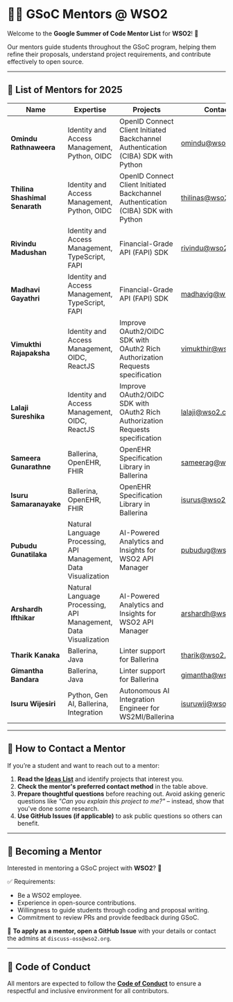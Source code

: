 # 👨‍🏫 GSoC Mentors @ WSO2  

Welcome to the **Google Summer of Code Mentor List** for **WSO2**! 🚀  

Our mentors guide students throughout the GSoC program, helping them refine their proposals, understand project requirements, and contribute effectively to open source.  

---

## 📌 List of Mentors for 2025

| Name | Expertise | Projects | Contact |
|------|-----------|----------|---------|
| **Omindu Rathnaweera** | Identity and Access Management, Python, OIDC | OpenID Connect Client Initiated Backchannel Authentication (CIBA) SDK with Python | [omindu@wso2.com](mailto:omindu@wso2.com) |
| **Thilina Shashimal Senarath** | Identity and Access Management, Python, OIDC | OpenID Connect Client Initiated Backchannel Authentication (CIBA) SDK with Python | [thilinas@wso2.com](mailto:thilinas@wso2.com) |
| **Rivindu Madushan** | Identity and Access Management, TypeScript, FAPI | Financial-Grade API (FAPI) SDK | [rivindu@wso2.com](mailto:rivindu@wso2.com) |
| **Madhavi Gayathri** | Identity and Access Management, TypeScript, FAPI | Financial-Grade API (FAPI) SDK | [madhavig@wso2.com](mailto:madhavig@wso2.com) |
| **Vimukthi Rajapaksha** | Identity and Access Management, OIDC, ReactJS |Improve OAuth2/OIDC SDK with OAuth2 Rich Authorization Requests specification | [vimukthir@wso2.com](mailto:vimukthir@wso2.com) |
| **Lalaji Sureshika** | Identity and Access Management, OIDC, ReactJS |Improve OAuth2/OIDC SDK with OAuth2 Rich Authorization Requests specification | [lalaji@wso2.com](mailto:lalaji@wso2.com) |
| **Sameera Gunarathne** | Ballerina, OpenEHR, FHIR |OpenEHR Specification Library in Ballerina | [sameerag@wso2.com](mailto:sameerag@wso2.com) |
| **Isuru Samaranayake** | Ballerina, OpenEHR, FHIR |OpenEHR Specification Library in Ballerina | [isurus@wso2.com](mailto:isurus@wso2.com) |
| **Pubudu Gunatilaka** | Natural Language Processing, API Management, Data Visualization |AI-Powered Analytics and Insights for WSO2 API Manager | [pubudug@wso2.com](mailto:pubudug@wso2.com) |
| **Arshardh Ifthikar** | Natural Language Processing, API Management, Data Visualization |AI-Powered Analytics and Insights for WSO2 API Manager | [arshardh@wso2.com](mailto:arshardh@wso2.com) |
| **Tharik Kanaka** | Ballerina, Java |Linter support for Ballerina | [tharik@wso2.com](mailto:tharik@wso2.com) |
| **Gimantha Bandara** | Ballerina, Java |Linter support for Ballerina | [gimantha@wso2.com](mailto:gimantha@wso2.com) |
| **Isuru Wijesiri** | Python, Gen AI, Ballerina, Integration |Autonomous AI Integration Engineer for WS2MI/Ballerina | [isuruwij@wso2.com](mailto:isuruwij@wso2.com) |

---

## 🎯 How to Contact a Mentor  

If you’re a student and want to reach out to a mentor:  

1. **Read the [Ideas List](./ideas-list.md)** and identify projects that interest you.  
2. **Check the mentor's preferred contact method** in the table above.  
3. **Prepare thoughtful questions** before reaching out. Avoid asking generic questions like *"Can you explain this project to me?"* – instead, show that you've done some research.  
4. **Use GitHub Issues (if applicable)** to ask public questions so others can benefit.  

---

## 🤝 Becoming a Mentor  

Interested in mentoring a GSoC project with **WSO2**? 🎉  

✅ Requirements:  
- Be a WSO2 employee.
- Experience in open-source contributions.  
- Willingness to guide students through coding and proposal writing.  
- Commitment to review PRs and provide feedback during GSoC.  

📌 **To apply as a mentor, open a GitHub Issue** with your details or contact the admins at `discuss-oss@wso2.org`.  

---

## 📜 Code of Conduct  

All mentors are expected to follow the **[Code of Conduct](./CODE_OF_CONDUCT.md)** to ensure a respectful and inclusive environment for all contributors.  
